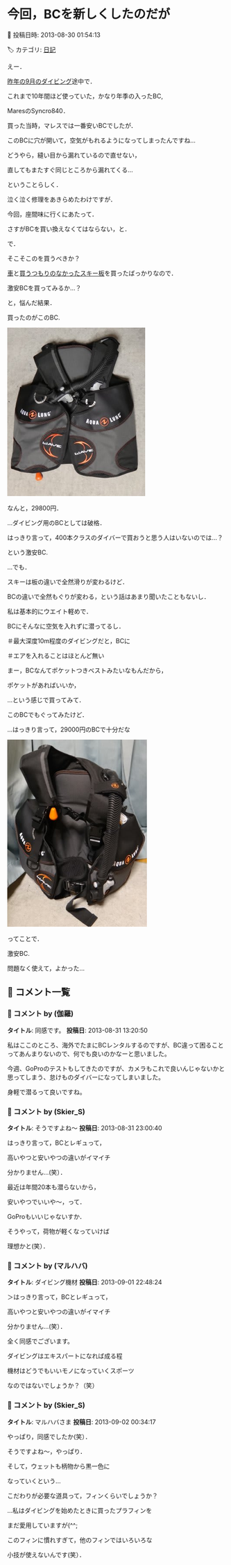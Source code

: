 # 今回，BCを新しくしたのだが

📅 投稿日時: 2013-08-30 01:54:13

🏷️ カテゴリ: [日記](cc4b5682fb7b8b144980957a978653fb0.md)

えー．


[昨年の9月のダイビング](ec98a006a47afaa77adc456396ee3f27a.md)途中で．





これまで10年間ほど使っていた，かなり年季の入ったBC,


MaresのSyncro840．


買った当時，マレスでは一番安いBCでしたが．


このBCに穴が開いて，空気がもれるようになってしまったんですね…





どうやら，縫い目から漏れているので直せない，


直してもまたすぐ同じところから漏れてくる…


ということらしく．





泣く泣く修理をあきらめたわけですが．





今回，座間味に行くにあたって．


さすがBCを買い換えなくてはならない，と．





で．


そこそこのを買うべきか？


[車](eb1b0e385b422753c3e3aad5a58c12234.md)と[買うつもりのなかったスキー板](e9a16d9757c2d52b7254fe8a802071c63.md)を買ったばっかりなので．


激安BCを買ってみるか…？





と，悩んだ結果．





買ったのがこのBC.




![27679cf0bca3e40161267704dad31086.jpg](images/27679cf0bca3e40161267704dad31086.jpg)







なんと，29800円．


…ダイビング用のBCとしては破格．


はっきり言って，400本クラスのダイバーで買おうと思う人はいないのでは…？


という激安BC.


…でも．


スキーは板の違いで全然滑りが変わるけど．


BCの違いで全然もぐりが変わる，という話はあまり聞いたこともないし．





私は基本的にウエイト軽めで．


BCにそんなに空気を入れずに潜ってるし．


＃最大深度10m程度のダイビングだと，BCに


＃エアを入れることはほとんど無い





まー，BCなんてポケットつきベストみたいなもんだから，


ポケットがあればいいか，


…という感じで買ってみて．





このBCでもぐってみたけど．





…はっきり言って，29000円のBCで十分だな




![a056e895ab83301ceca07aa9c8f3ea33.jpg](images/a056e895ab83301ceca07aa9c8f3ea33.jpg)







ってことで．


激安BC.


問題なく使えて，よかった…

## 💬 コメント一覧

### 💬 コメント by (伽羅)
**タイトル**: 同感です。
**投稿日**: 2013-08-31 13:20:50

私はここのところ、海外でたまにBCレンタルするのですが、BC違って困ることってあんまりないので、何でも良いのかなーと思いました。



今週、GoProのテストもしてきたのですが、カメラもこれで良いんじゃないかと思ってしまう、怠けものダイバーになってしまいました。

身軽で潜るって良いですね。

### 💬 コメント by (Skier_S)
**タイトル**: そうですよね～
**投稿日**: 2013-08-31 23:00:40

はっきり言って，BCとレギュって，

高いやつと安いやつの違いがイマイチ

分かりません…(笑）．

最近は年間20本も潜らないから，

安いやつでいいや～，って．



GoProもいいじゃないすか．

そうやって，荷物が軽くなっていけば

理想かと(笑）．

### 💬 コメント by (マルハバ)
**タイトル**: ダイビング機材
**投稿日**: 2013-09-01 22:48:24

＞はっきり言って，BCとレギュって，

高いやつと安いやつの違いがイマイチ

分かりません…(笑）．



全く同感でございます。



ダイビングはエキスパートになれば成る程

機材はどうでもいいモノになっていくスポーツ

なのではないでしょうか？（笑）

### 💬 コメント by (Skier_S)
**タイトル**: マルハバさま
**投稿日**: 2013-09-02 00:34:17

やっぱり，同感でしたか(笑）．

そうですよね～，やっぱり．



そして，ウェットも柄物から黒一色に

なっていくという…



こだわりが必要な道具って，フィンくらいでしょうか？

…私はダイビングを始めたときに買ったプラフィンを

まだ愛用していますが(^^;

このフィンに慣れすぎて，他のフィンではいろいろな

小技が使えないんです(笑）．

